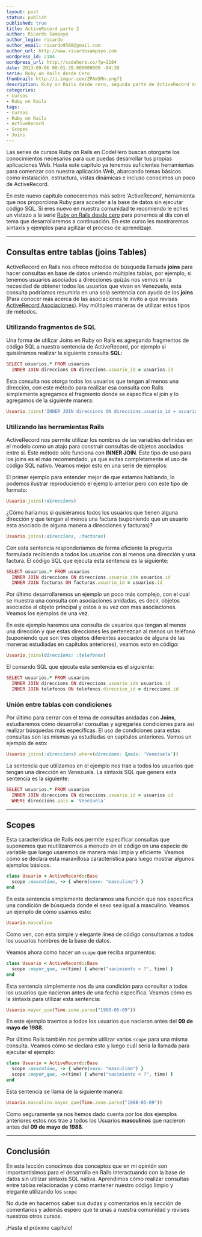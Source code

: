 ```yaml
---
layout: post
status: publish
published: true
title: ActiveRecord parte 2
author: Ricardo Sampayo
author_login: ricardo
author_email: ricardo9588@gmail.com
author_url: http://www.ricardosampayo.com
wordpress_id: 2184
wordpress_url: http://codehero.co/?p=2184
date: 2013-09-06 00:01:39.000000000 -04:30
serie: Ruby on Rails desde Cero
thumbnail: http://i.imgur.com/ZPAm5Mn.png?1
description: Ruby on Rails desde cero, segunda parte de ActiveRecord donde describimos los Scopes y consultas de tablas asociadas (joins).
categories:
- Cursos
- Ruby on Rails
tags:
- Cursos
- Ruby on Rails
- ActiveRecord
- Scopes
- Joins
---
```

<p>Las series de cursos Ruby on Rails en CodeHero buscan otorgarte los conocimientos necesarios para que puedas desarrollar tus propias aplicaciones Web. Hasta este capítulo ya tenemos suficientes herramientas para comenzar con nuestra aplicación Web, abarcando temas básicos como instalación, estructura, vistas dinámicas e incluso conocimos un poco de ActiveRecord.</p>

<p>En este nuevo capítulo conoceremos más sobre ‘ActiveRecord’, herramienta que nos proporciona Ruby para acceder a la base de datos sin ejecutar código SQL. Si eres nuevo en nuestra comunidad te recomiendo le eches un vistazo a la serie <a href="http://codehero.co/series/ruby-on-rails-desde-cero/">Ruby on Rails desde cero</a> para ponernos al día con el tema que desarrollaremos a continuación. En este curso les mostraremos sintaxis y ejemplos para agilizar el proceso de aprendizaje.</p>

<hr />

<h2>Consultas entre tablas (joins Tables)</h2>

<p>ActiveRecord en Rails nos ofrece métodos de búsqueda llamada <strong>joins</strong> para hacer consultas en base de datos uniendo múltiples tablas, por ejemplo, si tenemos usuarios asociados a direcciones quizás nos vemos en la necesidad de obtener todos los usuarios que vivan en Venezuela, esta consulta podríamos resumirla en una sola sentencia con ayuda de los <strong>joins</strong> (Para conocer más acerca de las asociaciones te invito a que revises <a href="http://codehero.co/activerecord-asociaciones/">ActiveRecord Asociaciones</a>). Hay múltiples maneras de utilizar estos tipos de métodos.</p>

<h3>Utilizando fragmentos de SQL</h3>

<p>Una forma de utilizar Joins en Ruby on Rails es agregando fragmentos de código SQL a nuestra sentencia de ActiveRecord, por ejemplo si quisiéramos realizar la siguiente consulta <strong>SQL</strong>:</p>

```ruby
SELECT usuarios.* FROM usuarios
  INNER JOIN direccions ON direccions.usuario_id = usuarios.id
```

<p>Esta consulta nos otorga todos los usuarios que tengan al menos una dirección, con este método para realizar esa consulta con Rails simplemente agregamos el fragmento donde se especifica el join y lo agregamos de la siguiente manera:</p>

```ruby
Usuario.joins('INNER JOIN direccions ON direccions.usuario_id = usuarios.id')
```

<h3>Utilizando las herramientas Rails</h3>

<p>ActiveRecord nos permite utilizar los nombres de las variables definidas en el modelo como un atajo para construir consultas de objetos asociados entre si. Este método sólo funciona con <strong>INNER JOIN</strong>. Este tipo de uso para los joins es el más recomendado, ya que evitas completamente el uso de código SQL nativo. Veamos mejor esto en una serie de ejemplos:</p>

<p>El primer ejemplo para entender mejor de que estamos hablando, lo podemos ilustrar reproduciendo el ejemplo anterior pero con este tipo de formato:</p>

```ruby
Usuario.joins(:direccions)
```

<p>¿Cómo haríamos si quisiéramos todos los usuarios que tienen alguna dirección y que tengan al menos una factura (suponiendo que un usuario esta asociado de alguna manera a direcciones y facturas)?</p>

```ruby
Usuario.joins(:direccions, :facturas)
```

<p>Con esta sentencia responderíamos de forma eficiente la pregunta formulada recibiendo a todos los usuarios con al menos una dirección y una factura. El código SQL que ejecuta esta sentencia es la siguiente:</p>

```ruby
SELECT usuarios.* FROM usuarios
  INNER JOIN direccions ON direccions.usuario_id= usuarios.id
  INNER JOIN facturas ON facturas.usuario_id = usuarios.id
```

<p>Por último desarrollaremos un ejemplo un poco más complejo, con el cual se muestra una consulta con asociaciones anidadas, es decir, objetos asociados al objeto principal y estos a su vez con mas asociaciones. Veamos los ejemplos de una vez.</p>

<p>En este ejemplo haremos una consulta de usuarios que tengan al menos una dirección y que estas direcciones les pertenezcan al menos un teléfono (suponiendo que son tres objetos diferentes asociados de alguna de las maneras estudiadas en capítulos anteriores), veamos esto en código:</p>

```ruby
Usuario.joins(direccions: :telefonos)
```

<p>El comando SQL que ejecuta esta sentencia es el siguiente:</p>

```ruby
SELECT usuarios.* FROM usuarios
  INNER JOIN direccions ON direccions.usuario_id= usuarios.id
  INNER JOIN telefonos ON telefonos.direccion_id = direccions.id
```

<h3>Unión entre tablas con condiciones</h3>

<p>Por último para cerrar con el tema de consultas anidadas con <strong>Joins</strong>, estudiaremos cómo desarrollar consultas y agregarles condiciones para así realizar búsquedas más específicas. El uso de condiciones para estas consultas son las mismas ya estudiadas en capítulos anteriores. Vemos un ejemplo de esto:</p>

```ruby
Usuario.joins(:direccions).where(direcions: {pais: 'Venezuela'})
```

<p>La sentencia que utilizamos en el ejemplo nos trae a todos los usuarios que tengan una dirección en Venezuela. La sintaxis SQL que genera esta sentencia es la siguiente:</p>

```ruby
SELECT usuarios.* FROM usuarios
  INNER JOIN direccions ON direccions.usuario_id = usuarios.id
  WHERE direccions.pais = 'Venezuela'
```

<hr />

<h2>Scopes</h2>

<p>Esta característica de Rails nos permite especificar consultas que suponemos que reutilizaremos a menudo en el código en una especie de variable que luego usaremos de manera más limpia y eficiente. Veamos cómo se declara esta maravillosa característica para luego mostrar algunos ejemplos básicos.</p>

```ruby
class Usuario < ActiveRecord::Base
  scope :masculino, -> { where(sexo: "masculino") }
end
```

<p>En esta sentencia simplemente declaramos una función que nos especifica una condición de búsqueda donde el sexo sea igual a masculino. Veamos un ejemplo de cómo usamos esto:</p>

```ruby
Usuario.masculino
```

<p>Como ven, con esta simple y elegante línea de código consultamos a todos los usuarios hombres de la base de datos.</p>

<p>Veamos ahora como hacer un <code>scope</code> que reciba argumentos:</p>

```ruby
class Usuario < ActiveRecord::Base
  scope :mayor_que, ->(time) { where("nacimiento < ?", time) }
end
```

<p>Esta sentencia simplemente nos da una condición para consultar a todos los usuarios que nacieron antes de una fecha específica. Veamos cómo es la sintaxis para utilizar esta sentencia:</p>

```ruby
Usuario.mayor_que(Time.zone.parse("1988-05-09"))
```

<p>En este ejemplo traemos a todos los usuarios que nacieron antes del <strong>09 de mayo de 1988</strong>.</p>

<p>Por último Rails también nos permite utilizar varios <code>scope</code> para una misma consulta. Veamos cómo se declara esto y luego cuál sería la llamada para ejecutar el ejemplo:</p>

```ruby
class Usuario < ActiveRecord::Base
  scope :masculino, -> { where(sexo: "masculino") }
  scope :mayor_que, ->(time) { where("nacimiento < ?", time) }
end
```

<p>Esta sentencia se llama de la siguiente manera:</p>

```ruby
Usuario.masculino.mayor_que(Time.zone.parse("1988-05-09"))
 ```

<p>Como seguramente ya nos hemos dado cuenta por los dos ejemplos anteriores estos nos trae a todos los Usuarios <strong>masculinos</strong> que nacieron antes del <strong>09 de mayo de 1988</strong>.</p>

<hr />

<h2>Conclusión</h2>

<p>En esta lección conocimos dos conceptos que en mi opinión son importantísimos para el desarrollo en Rails interactuando con la base de datos sin utilizar sintaxis SQL nativa. Aprendimos cómo realizar consultas entre tablas relacionadas y cómo mantener nuestro código limpio y elegante utilizando los <code>scope</code></p>

<p>No dude en hacernos saber sus dudas y comentarios en la sección de comentarios y además espero que te unas a nuestra comunidad y revises nuestros otros cursos.</p>

<p>¡Hasta el próximo capítulo!</p>
